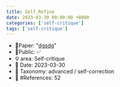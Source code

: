 ```yaml
---
title: Self_Refine
date: 2023-03-30 00:00:00 +0800
categories: ['self-critique']
tags: ['self-critique']
---
```


- 📙Paper: "[dgsdg](dsgfdhgf)"
- 🔑Public: ✅
- ⚲ area: Self-critique
- 📅 Date: 2023-03-30
- 🔎 Taxonomy: advanced / self-correction
- 📝 #References: 52
